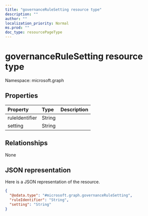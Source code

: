 ```yaml
---
title: "governanceRuleSetting resource type"
description: ""
author: ""
localization_priority: Normal
ms.prod: ""
doc_type: resourcePageType
---
```


# governanceRuleSetting resource type


Namespace: microsoft.graph



## Properties
|Property|Type|Description|
|:---|:---|:---|
|ruleIdentifier|String||
|setting|String||

## Relationships
None

## JSON representation
Here is a JSON representation of the resource.
<!-- {
  "blockType": "resource",
  "@odata.type": "microsoft.graph.governanceRuleSetting"
}
-->
``` json
{
  "@odata.type": "#microsoft.graph.governanceRuleSetting",
  "ruleIdentifier": "String",
  "setting": "String"
}
```

